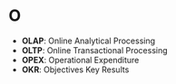 # O

- **OLAP**: Online Analytical Processing
- **OLTP**: Online Transactional Processing
- **OPEX**: Operational Expenditure
- **OKR**: Objectives Key Results